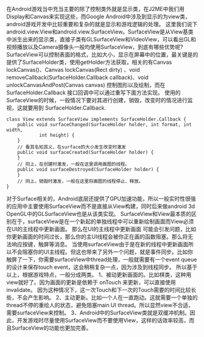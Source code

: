 在Android游戏当中充当主要的除了控制类外就是显示类，在J2ME中我们用Display和Canvas来实现这些，而Google Android中涉及到显示的为view类，android游戏开发中比较重要和复杂的就是显示和游戏逻辑的处理。 
这里我们说下android.view.View和android.view.SurfaceView。SurfaceView是从View基类中派生出来的显示类，直接子类有GLSurfaceView和VideoView，可以看出GL和视频播放以及Camera摄像头一般均使用SurfaceView，到底有哪些优势呢? 
SurfaceView可以控制表面的格式，比如大小，显示在屏幕中的位置，最关键是的提供了SurfaceHolder类，使用getHolder方法获取，相关的有Canvas lockCanvas()、Canvas lockCanvas(Rect dirty) 、void removeCallback(SurfaceHolder.Callback callback)、void unlockCanvasAndPost(Canvas canvas) 控制图形以及绘制，而在SurfaceHolder.Callback 接口回调中可以通过重写下面方法实现。 
使用的SurfaceView的时候，一般情况下要对其进行创建，销毁，改变时的情况进行监视，这就要用到 SurfaceHolder.Callback. 
```  
class View extends SurfaceView implements SurfaceHolder.Callback {
	public void surfaceChanged(SurfaceHolder holder, int format, int width,
			int height) {
	}
	// 看其名知其义，在surface的大小发生改变时激发
	public void surfaceCreated(SurfaceHolder holder) {
	}
	// 同上，在创建时激发，一般在这里调用画图的线程。
	public void surfaceDestroyed(SurfaceHolder holder) {
	}
	// 同上，销毁时激发，一般在这里将画图的线程停止、释放。
} 
```
对于Surface相关的，Android底层还提供了GPU加速功能，所以一般实时性很强的应用中主要使用SurfaceView而不是直接从View构建，同时后来做android 3d OpenGL中的GLSurfaceView也是从该类实现。 
SurfaceView和View最本质的区别在于，surfaceView是在一个新起的单独线程中可以重新绘制画面而View必须在UI的主线程中更新画面。 
那么在UI的主线程中更新画面 可能会引发问题，比如你更新画面的时间过长，那么你的主UI线程会被你正在画的函数阻塞。那么将无法响应按键，触屏等消息。 
当使用surfaceView由于是在新的线程中更新画面所以不会阻塞你的UI主线程。但这也带来了另外一个问题，就是事件同步。比如你触屏了一下，你需要surfaceView中thread处理，一般就需要有一个event queue的设计来保存touch event，这会稍稍复杂一点，因为涉及到线程同步。 
所以基于以上，根据游戏特点，一般分成两类。 
1、被动更新画面的。比如棋类，这种用view就好了。因为画面的更新是依赖于 onTouch 来更新，可以直接使用invalidate。 因为这种情况下，这一次Touch和下一次的Touch需要的时间比较长些，不会产生影响。 
2、主动更新。比如一个人在一直跑动。这就需要一个单独的thread不停的重绘人的状态，避免阻塞main UI thread。所以显然view不合适，需要surfaceView来控制。
3、Android中的SurfaceView类就是双缓冲机制。因此，开发游戏时尽量使用SurfaceView而不要使用View，这样的话效率较高，而且SurfaceView的功能也更加完善。